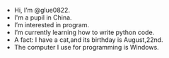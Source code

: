 - Hi, I’m @glue0822.
- I'm a pupil in China.
- I’m interested in program.
- I’m currently learning how to write python code.
- A fact: I have a cat,and its birthday is August,22nd.
- The computer I use for programming is Windows.
